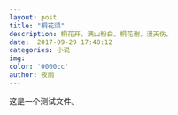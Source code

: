 ```yaml
---  
layout: post
title: "桐花颂"
description: 桐花开，满山粉白。桐花谢，漫天伤。
date:  2017-09-29 17:40:12
categories: 小说
img: 
color: '0000cc'
author: 夜雨
--- 
```

这是一个测试文件。
